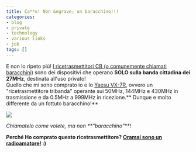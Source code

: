 ```yaml
---
title: Ca**o! Non &egrave; un baracchino!!!
categories:
- blog
- private
- technology
- various links
- job
tags: []
---
```

E non lo ripeto più! [I ricetrasmettitori CB (o comunemente chiamati
baracchini)](http://it.wikipedia.org/wiki/Banda_cittadina
"http://it.wikipedia.org/wiki/Banda_cittadina" ) sono dei dispositivi che
operano **SOLO sulla banda cittadina dei 27MHz**, destinata all'uso privato!  
Quello che mi sono comprato io e lo [Yaesu
VX-7R](http://www.yaesu.it/index.aspx?m=53&did=87
"http://www.yaesu.it/index.aspx?m=53&did=87" ), ovvero un "ricetrasmettitore
tribanda" operante sui 50MHz, 144MHz e 430MHz in trasmissione e da 0.5MHz a
999MHz in ricezione.** Dunque e molto differente da un fottuto baracchino!**  

**[![]({{site.url}}/images/yaesu_vx-7r.jpg)]({{site.url}}/images/yaesu_vx-7r.jpg)**

_Chiamatelo come volete, ma non _**_"baracchino"_**_!_

**Perché Ho comprato questo ricetrasmettitore? [Oramai sono un radioamatore!](http://www.diegor.it/2008/07/09/idoneo/ "http://www.diegor.it/2008/07/09/idoneo/" ) :)**

